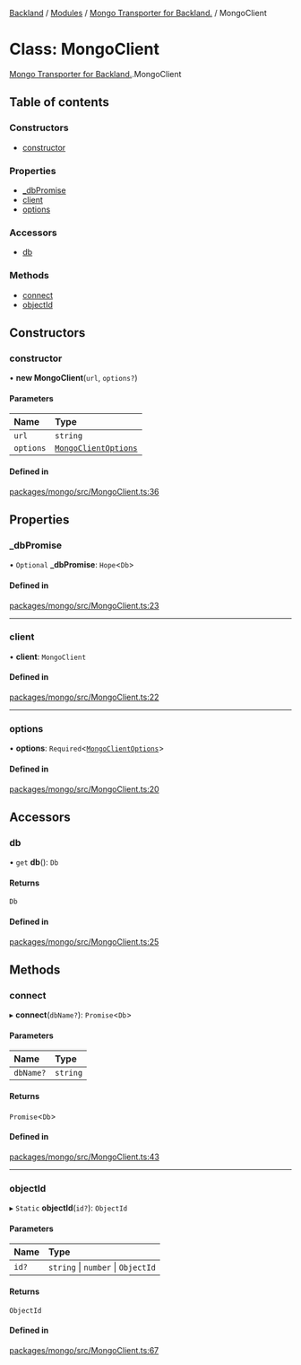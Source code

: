 [Backland](../README.md) / [Modules](../modules.md) / [Mongo Transporter for Backland.](../modules/Mongo_Transporter_for_Backland_.md) / MongoClient

# Class: MongoClient

[Mongo Transporter for Backland.](../modules/Mongo_Transporter_for_Backland_.md).MongoClient

## Table of contents

### Constructors

- [constructor](Mongo_Transporter_for_Backland_.MongoClient.md#constructor)

### Properties

- [\_dbPromise](Mongo_Transporter_for_Backland_.MongoClient.md#_dbpromise)
- [client](Mongo_Transporter_for_Backland_.MongoClient.md#client)
- [options](Mongo_Transporter_for_Backland_.MongoClient.md#options)

### Accessors

- [db](Mongo_Transporter_for_Backland_.MongoClient.md#db)

### Methods

- [connect](Mongo_Transporter_for_Backland_.MongoClient.md#connect)
- [objectId](Mongo_Transporter_for_Backland_.MongoClient.md#objectid)

## Constructors

### constructor

• **new MongoClient**(`url`, `options?`)

#### Parameters

| Name | Type |
| :------ | :------ |
| `url` | `string` |
| `options` | [`MongoClientOptions`](../interfaces/Mongo_Transporter_for_Backland_.MongoClientOptions.md) |

#### Defined in

[packages/mongo/src/MongoClient.ts:36](https://github.com/antoniopresto/darch/blob/c5cd1c8/packages/mongo/src/MongoClient.ts#L36)

## Properties

### \_dbPromise

• `Optional` **\_dbPromise**: `Hope`<`Db`\>

#### Defined in

[packages/mongo/src/MongoClient.ts:23](https://github.com/antoniopresto/darch/blob/c5cd1c8/packages/mongo/src/MongoClient.ts#L23)

___

### client

• **client**: `MongoClient`

#### Defined in

[packages/mongo/src/MongoClient.ts:22](https://github.com/antoniopresto/darch/blob/c5cd1c8/packages/mongo/src/MongoClient.ts#L22)

___

### options

• **options**: `Required`<[`MongoClientOptions`](../interfaces/Mongo_Transporter_for_Backland_.MongoClientOptions.md)\>

#### Defined in

[packages/mongo/src/MongoClient.ts:20](https://github.com/antoniopresto/darch/blob/c5cd1c8/packages/mongo/src/MongoClient.ts#L20)

## Accessors

### db

• `get` **db**(): `Db`

#### Returns

`Db`

#### Defined in

[packages/mongo/src/MongoClient.ts:25](https://github.com/antoniopresto/darch/blob/c5cd1c8/packages/mongo/src/MongoClient.ts#L25)

## Methods

### connect

▸ **connect**(`dbName?`): `Promise`<`Db`\>

#### Parameters

| Name | Type |
| :------ | :------ |
| `dbName?` | `string` |

#### Returns

`Promise`<`Db`\>

#### Defined in

[packages/mongo/src/MongoClient.ts:43](https://github.com/antoniopresto/darch/blob/c5cd1c8/packages/mongo/src/MongoClient.ts#L43)

___

### objectId

▸ `Static` **objectId**(`id?`): `ObjectId`

#### Parameters

| Name | Type |
| :------ | :------ |
| `id?` | `string` \| `number` \| `ObjectId` |

#### Returns

`ObjectId`

#### Defined in

[packages/mongo/src/MongoClient.ts:67](https://github.com/antoniopresto/darch/blob/c5cd1c8/packages/mongo/src/MongoClient.ts#L67)
